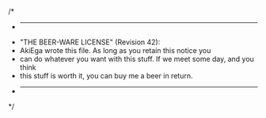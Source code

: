 /*
 * ----------------------------------------------------------------------------
 * "THE BEER-WARE LICENSE" (Revision 42):
 * AkiEga wrote this file. As long as you retain this notice you
 * can do whatever you want with this stuff. If we meet some day, and you think
 * this stuff is worth it, you can buy me a beer in return.
 * ----------------------------------------------------------------------------
 */